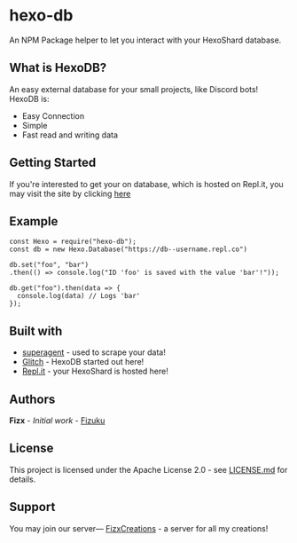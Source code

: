 # hexo-db
An NPM Package helper to let you interact with your HexoShard database.

## What is HexoDB?
An easy external database for your small projects, like Discord bots!
HexoDB is:
* Easy Connection
* Simple
* Fast read and writing data

## Getting Started
If you're interested to get your on database, which is hosted on Repl.it, you may visit the site
by clicking [here](https://hexo--db.repl.co/)

## Example
```
const Hexo = require("hexo-db");
const db = new Hexo.Database("https://db--username.repl.co")

db.set("foo", "bar")
.then(() => console.log("ID 'foo' is saved with the value 'bar'!"));

db.get("foo").then(data => {
  console.log(data) // Logs 'bar'
});
```

## Built with
* [superagent](https://npmjs.com/package/superagent) - used to scrape your data!
* [Glitch](https://glitch.com/) - HexoDB started out here!
* [Repl.it](https://repl.it) - your HexoShard is hosted here!

## Authors
**Fizx** - *Initial work* - [Fizuku](https://github.com/Fizuku/)

## License
This project is licensed under the Apache License 2.0 - see [LICENSE.md](LICENSE.md)
for details.

## Support
You may join our server— [FizxCreations](https://discord.gg/6uWa4Ga) - a server for all my creations!

